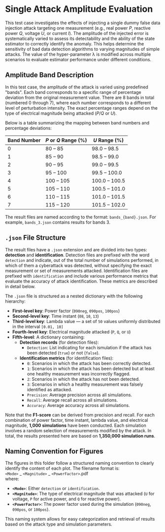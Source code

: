 # Single Attack Amplitude Evaluation

This test case investigates the effects of injecting a single dummy false data injection attack targeting one measurement (e.g., real power *P*, reactive power *Q*, voltage *U*, or current *I*). The amplitude of the injected error is systematically varied to assess its detectability and the ability of the state estimator to correctly identify the anomaly. This helps determine the sensitivity of bad data detection algorithms to varying magnitudes of simple attacks. The value of the hyper-parameter λ is modified across multiple scenarios to evaluate estimator performance under different conditions.

## Amplitude Band Description

In this test case, the amplitude of the attack is varied using predefined "bands". Each band corresponds to a specific range of percentage deviation from the original measurement value. There are 8 bands in total (numbered 0 through 7), where each number corresponds to a different level of perturbation intensity. The exact percentage ranges depend on the type of electrical magnitude being attacked (*P*/*Q* or *U*).

Below is a table summarizing the mapping between band numbers and percentage deviations:

| Band Number | *P* or *Q* Range (%) | *U* Range (%)     |
|-------------|-----------------------|--------------------|
| 0           | 80 – 85               | 98.0 – 98.5        |
| 1           | 85 – 90               | 98.5 – 99.0        |
| 2           | 90 – 95               | 99.0 – 99.5        |
| 3           | 95 – 100              | 99.5 – 100.0       |
| 4           | 100 – 105             | 100.0 – 100.5      |
| 5           | 105 – 110             | 100.5 – 101.0      |
| 6           | 110 – 115             | 101.0 – 101.5      |
| 7           | 115 – 120             | 101.5 – 102.0      |

The result files are named according to the format: `bands_{band}.json`. For example, `bands_3.json` contains results for bands 3. 

## `.json` File Structure

The result files have a `.json` extension and are divided into two types: **detection** and **identification**. Detection files are prefixed with the word `detection` and indicate, out of the total number of simulations performed, in which of them a cyberattack was detected, without specifying the exact measurement or set of measurements attacked. Identification files are prefixed with `identification` and include various performance metrics that evaluate the accuracy of attack identification. These metrics are described in detail below.

The `.json` file is structured as a nested dictionary with the following hierarchy:

- **First-level key**: Power factor (`090neg`, `090pos`, `100pos`)
- **Second-level key**: Time instant (`08`, `10`, `13`)
- **Third-level key**: Lambda value — a set of `50` values uniformly distributed in the interval `[0.01, 10]`
- **Fourth-level key**: Electrical magnitude attacked (`P`, `Q`, or `U`)
- **Fifth-level**: A dictionary containing:
  - **Detection records** (for detection files):
    - `Detection`: List indicating for each ismulation if the attack has been detected (`true`) or not (`false`).
  - **Identification metrics** (for identification files):
    - `0`: Scenarios in which the attack has been correctly detected.
    - `1`: Scenarios in which the attack has been detected but at least one healthy measurement was incorrectly flagged.
    - `2`: Scenarios in which the attack has not been detected.
    - `3`: Scenarios in which a healthy measurement was falsely identified as attacked.
    - `Precision`: Average precision across all simulations.
    - `Recall`: Average recall across all simulations.
    - `Accuracy`: Average accuracy across all simulations.

Note that the **F1-score** can be derived from precision and recall. For each combination of power factor, time instant, lambda value, and electrical magnitude, **1,000 simulations** have been conducted. Each simulation involves a random selection of measurements modified by the attack. In total, the results presented here are based on **1,350,000 simulation runs**.

## Naming Convention for Figures

The figures in this folder follow a structured naming convention to clearly identify the content of each plot. The filename format is:\
`<Mode>` _ `<Magnitude>` _ `<PowerFactor>`.pdf\
where:

- **`<Mode>`**: Either `detection` or `identification`.
- **`<Magnitude>`**: The type of electrical magnitude that was attacked (`U` for voltage, `P` for active power, and `Q` for reactive power).
- **`<PowerFactor>`**: The power factor used during the simulation (`090neg`, `090pos`, or `100pos`).

This naming system allows for easy categorization and retrieval of results based on the attack type and simulation parameters.
